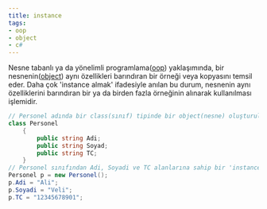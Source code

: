```yaml
---
title: instance
tags:
- oop
- object
- c#
---
```


Nesne tabanlı ya da yönelimli programlama([oop](/oop)) yaklaşımında, bir nesnenin([object](/object)) aynı özellikleri barındıran bir örneği veya kopyasını temsil eder. Daha çok 'instance almak' ifadesiyle anılan bu durum, nesnenin aynı özelliklerini barındıran bir ya da birden fazla örneğinin alınarak kullanılması işlemidir.

```C#
// Personel adında bir class(sınıf) tipinde bir object(nesne) oluşturuldu.
class Personel
	{
		public string Adi;
		public string Soyad;
		public string TC;
	}
// Personel sınıfından Adi, Soyadi ve TC alanlarına sahip bir 'instance alındı'!!!
Personel p = new Personel();
p.Adi = "Ali";
p.Soyadi = "Veli";
p.TC = "12345678901";
```
